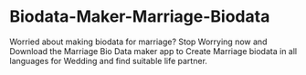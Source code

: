 # Biodata-Maker-Marriage-Biodata
Worried about making biodata for marriage? Stop Worrying now and Download the Marriage Bio Data maker app to Create Marriage biodata in all languages for Wedding and find suitable life partner.
